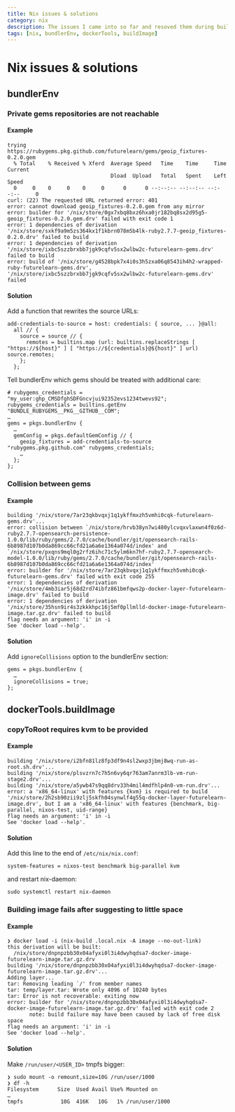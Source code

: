 ```yaml
---
title: Nix issues & solutions
category: nix
description: The issues I came into so far and resoved them during building the futurelearn environment.
tags: [nix, bundlerEnv, dockerTools, buildImage]
---
```

# Nix issues & solutions

## bundlerEnv

### Private gems repositories are not reachable

#### Example

```
trying https://rubygems.pkg.github.com/futurelearn/gems/geoip_fixtures-0.2.0.gem
  % Total    % Received % Xferd  Average Speed   Time    Time     Time  Current
                                 Dload  Upload   Total   Spent    Left  Speed
  0     0    0     0    0     0      0      0 --:--:-- --:--:-- --:--:--     0
curl: (22) The requested URL returned error: 401
error: cannot download geoip_fixtures-0.2.0.gem from any mirror
error: builder for '/nix/store/0gx7xbq8bxz6hxa0jr182bq8sx2d95g5-geoip_fixtures-0.2.0.gem.drv' failed with exit code 1
error: 1 dependencies of derivation '/nix/store/sxkf9a9m5zs364kx1f1kbrn078m5b4lk-ruby2.7.7-geoip_fixtures-0.2.0.drv' failed to build
error: 1 dependencies of derivation '/nix/store/ixbc5szzbrxbb7jgk9cqfv5sx2wlbw2c-futurelearn-gems.drv' failed to build
error: build of '/nix/store/g4528bpk7x4i0s3h5zxa06q8543ih4h2-wrapped-ruby-futurelearn-gems.drv', '/nix/store/ixbc5szzbrxbb7jgk9cqfv5sx2wlbw2c-futurelearn-gems.drv' failed
```

#### Solution

Add a function that rewrites the source URLs:

```
add-credentials-to-source = host: credentials: { source, ... }@all:
  all // {
    source = source // {
      remotes = builtins.map (url: builtins.replaceStrings [ "https://${host}" ] [ "https://${credentials}@${host}" ] url) source.remotes;
    };
  };
```

Tell bundlerEnv which gems should be treated with additional care:

```
# rubygems_credentials = "my_user:ghp_CMSDfghSDFGncvjui92352evs1234twevs92";
rubygems_credentials = builtins.getEnv "BUNDLE_RUBYGEMS__PKG__GITHUB__COM";
…
gems = pkgs.bundlerEnv {
  …
  gemConfig = pkgs.defaultGemConfig // {
    geoip_fixtures = add-credentials-to-source "rubygems.pkg.github.com" rubygems_credentials;
    …
  };
};
```

### Collision between gems

#### Example

```
building '/nix/store/7ar23qkbvqxj1q1ykffmxzh5vmhi0cqk-futurelearn-gems.drv'...
error: collision between `/nix/store/hrvb38yn7wi480ylcvqxvlaxwn4f0z6d-ruby2.7.7-opensearch-persistence-1.0.0/lib/ruby/gems/2.7.0/cache/bundler/git/opensearch-rails-6b8987d107b0da869cc66cfd21a6a6e1364a074d/index' and `/nix/store/pxqns9mql0g2rfz6ihc71c5ylm6kn7hf-ruby2.7.7-opensearch-model-1.0.0/lib/ruby/gems/2.7.0/cache/bundler/git/opensearch-rails-6b8987d107b0da869cc66cfd21a6a6e1364a074d/index'
error: builder for '/nix/store/7ar23qkbvqxj1q1ykffmxzh5vmhi0cqk-futurelearn-gems.drv' failed with exit code 255
error: 1 dependencies of derivation '/nix/store/4mb3iar5j68d2rd74ibfz861bmfqws2p-docker-layer-futurelearn-image.drv' failed to build
error: 1 dependencies of derivation '/nix/store/35hsn9ir4s3zkkkhpc16j5mf0pllmlld-docker-image-futurelearn-image.tar.gz.drv' failed to build
flag needs an argument: 'i' in -i
See 'docker load --help'.
```

#### Solution

Add `ignoreCollisions` option to the bundlerEnv section:

```
gems = pkgs.bundlerEnv {
  …
  ignoreCollisions = true;
};
```

## dockerTools.buildImage

### copyToRoot requires kvm to be provided

#### Example

```
building '/nix/store/i2bfn81lz8fp3df9n4sl2wxp3jbmj8wq-run-as-root.sh.drv'...
building '/nix/store/plsvzrn7c7h5n6vy6qr763am7anrm3lb-vm-run-stage2.drv'...
building '/nix/store/a5ywb47s9qq8drv33h4mil4mdfhlp4n0-vm-run.drv'...
error: a 'x86_64-linux' with features {kvm} is required to build '/nix/store/2h2sb90zii9zlj5skfh04synwlf4g55q-docker-layer-futurelearn-image.drv', but I am a 'x86_64-linux' with features {benchmark, big-parallel, nixos-test, uid-range}
flag needs an argument: 'i' in -i
See 'docker load --help'.
```

#### Solution

Add this line to the end of `/etc/nix/nix.conf`:

```
system-features = nixos-test benchmark big-parallel kvm
```

and restart nix-daemon:

```
sudo systemctl restart nix-daemon
```

### Building image fails after suggesting to little space

#### Example

```
❯ docker load -i (nix-build .local.nix -A image --no-out-link)
this derivation will be built:
  /nix/store/dnpnpzbb30x04afyxi0l3i4dwyhqdsa7-docker-image-futurelearn-image.tar.gz.drv
building '/nix/store/dnpnpzbb30x04afyxi0l3i4dwyhqdsa7-docker-image-futurelearn-image.tar.gz.drv'...
Adding layer...
tar: Removing leading `/' from member names
tar: temp/layer.tar: Wrote only 4096 of 10240 bytes
tar: Error is not recoverable: exiting now
error: builder for '/nix/store/dnpnpzbb30x04afyxi0l3i4dwyhqdsa7-docker-image-futurelearn-image.tar.gz.drv' failed with exit code 2
       note: build failure may have been caused by lack of free disk space
flag needs an argument: 'i' in -i
See 'docker load --help'.
```

#### Solution

Make `/run/user/<USER_ID>` tmpfs bigger:

```
❯ sudo mount -o remount,size=10G /run/user/1000
❯ df -h
Filesystem      Size  Used Avail Use% Mounted on
…
tmpfs            10G  416K   10G   1% /run/user/1000
```
